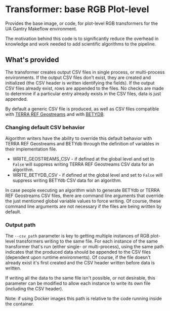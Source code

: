 # Transformer: base RGB Plot-level

Provides the base image, or code, for plot-level RGB transformers for the UA Gantry Makeflow environment.

The motivation behind this code is to significantly reduce the overhead in knowledge and work needed to add scientific algorithms to the pipeline.

##  What's provided
The transformer creates output CSV files in single process, or multi-process environments.
If the output CSV files don't exist, they are created and initialized (the CSV header is written identifying the fields).
If the output CSV files already exist, rows are appended to the files.
No checks are made to determine if a particular entry already exists in the CSV files, data is just appended.

By default a generic CSV file is produced, as well as CSV files compatible with [TERRA REF Geostreams](https://docs.terraref.org/user-manual/data-products/environmental-conditions) and with [BETYDB](https://www.betydb.org/).

### Changing default CSV behavior
Algorithm writers have the ability to override this default behavior with TERRA REF Geostreams and BETYdb through the definition of variables in their implementation file.
* WRITE_GEOSTREAMS_CSV - if defined at the global level and set to `False` will suppress writing TERRA REF Geostreams CSV data for an algorithm.
* WRITE_BETYDB_CSV - if defined at the global level and set to `False` will suppress writing BETYdb CSV data for an algorithm.

In case people executing an algorithm wish to generate BETYdb or TERRA REF Geostreams CSV files, there are command line arguments that override the just mentioned global variable values to force writing. 
Of course, these command line arguments are not necessary if the files are being written by default.

### Output path
The `--csv_path` parameter is key to getting multiple instances of RGB plot-level transformers writing to the same file.
For each instance of the same transformer that's run (either single- or multi-process), using the same path indicates that the produced data should be appended to the CSV files (dependent upon runtime environments).
Of course, if the file doesn't already exist it's first created and the CSV header written before data is written.

If writing all the data to the same file isn't possible, or not desirable, this parameter can be modified to allow each instance to write its own file (including the CSV header).

Note: if using Docker images this path is relative to the code running inside the container.

